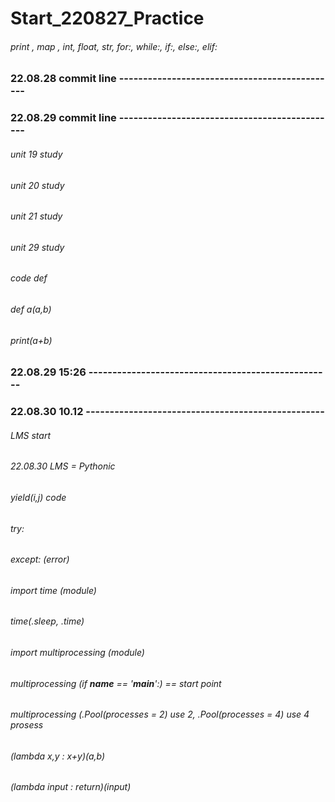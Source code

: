# Start_220827_Practice
###### print , map , int, float, str, for:, while:, if:, else:, elif:
### 22.08.28 commit line ----------------------------------------------
### 22.08.29 commit line ----------------------------------------------
###### unit 19 study
###### unit 20 study
###### unit 21 study
###### unit 29 study
###### code def
###### def a(a,b)
###### print(a+b)
### 22.08.29 15:26 ---------------------------------------------------
### 22.08.30 10.12 --------------------------------------------------
###### LMS start
###### 22.08.30 LMS = Pythonic
###### yield(i,j) code
###### try:
###### except: (error)
###### import time (module)
###### time(.sleep, .time)
###### import multiprocessing (module)
###### multiprocessing (if __name__ == '__main__':) == start point
###### multiprocessing (.Pool(processes = 2) use 2, .Pool(processes = 4) use 4 prosess
###### (lambda x,y : x+y)(a,b)
###### (lambda input : return)(input)
